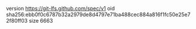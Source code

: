 version https://git-lfs.github.com/spec/v1
oid sha256:ebb0f0c6787b32a2979de8d4797e71ba488cec884a816f1fc50e25e72f80ff03
size 6663
